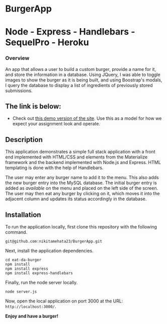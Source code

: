 # BurgerApp

# Node - Express - Handlebars - SequelPro - Heroku

### Overview

An app that allows a user to build a custom burger, provide a name for it, and store the information in a database. Using JQuery, I was able to toggle images to show the burger as it is being built, and using Boostrap's modals, I query the database to display a list of ingredients of previously stored submissions.

## The link is below:

* Check out [this demo version of the site](https://still-chamber-68470.herokuapp.com/). Use this as a model for how we expect your assignment look and operate.

## Description

This application demonstrates a simple full stack application with a front end implemented with HTML/CSS and elements from the Materialize framework and the backend implemented with Node.js and Express. HTML templating is done with the help of Handlebars.

The user may enter any burger name to add it to the menu. This also adds the new burger entry into the MySQL database. The initial burger entry is added as *available* on the menu and placed on the left side of the screen. The user may then eat any burger by clicking on it, which moves it into the adjacent column and updates its status accordingly in the database.

## Installation

To run the application locally, first clone this repository with the following command.

	git@github.com:nikitamehata23/BurgerApp.git
	
Next, install the application dependencies.

	cd eat-da-burger
	npm install
	npm install express
	npm install express-handlebars
	
Finally, run the node server locally.

	node server.js
	
Now, open the local application on port 3000 at the URL: `http://localhost:3000/`.

**Enjoy and have a burger!**
